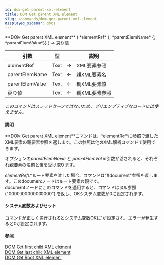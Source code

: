 ```yaml
---
id: dom-get-parent-xml-element
title: DOM Get parent XML element
slug: /commands/dom-get-parent-xml-element
displayed_sidebar: docs
---
```


<!--REF #_command_.DOM Get parent XML element.Syntax-->**DOM Get parent XML element** ( *elementRef* {; *parentElemName* {; *parentElemValue*}} ) -> 戻り値<!-- END REF-->
<!--REF #_command_.DOM Get parent XML element.Params-->
| 引数 | 型 |  | 説明 |
| --- | --- | --- | --- |
| elementRef | Text | &#8594;  | XML要素参照 |
| parentElemName | Text | &#8592; | 親XML要素名 |
| parentElemValue | Text | &#8592; | 親XML要素値 |
| 戻り値 | Text | &#8592; | 親XML要素参照 |

<!-- END REF-->

*このコマンドはスレッドセーフではないため、プリエンプティブなコードには使えません。*


#### 説明 

<!--REF #_command_.DOM Get parent XML element.Summary-->**DOM Get parent XML element**コマンドは、*elementRef*に参照で渡したXML要素の親要素参照を返します。<!-- END REF-->この参照は他のXML解析コマンドで使用できます。

オプションの*parentElemName* と *parentElemValue*引数が渡されると、それぞれ親要素の名前と値を受け取ります。

*elementRef*にルート要素を渡した場合、コマンドは"#document"参照を返します。このdocumentノードはルート要素の親です。  
documentノードにこのコマンドを適用すると、コマンドはヌル参照 ("0000000000000000") を返し、OKシステム変数が0に設定されます。

#### システム変数およびセット 

コマンドが正しく実行されるとシステム変数OKに1が設定され、エラーが発生すると0が設定されます。

#### 参照 

[DOM Get first child XML element](dom-get-first-child-xml-element.md)  
[DOM Get last child XML element](dom-get-last-child-xml-element.md)  
[DOM Get Root XML element](dom-get-root-xml-element.md)  